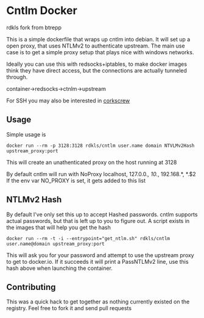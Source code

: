 # Cntlm Docker

rdkls fork from btrepp

This is a simple dockerfile that wraps up cntlm into debian. It will set up a open proxy, that uses NTLMv2 to
authenticate upstream. The main use case is to get a simple proxy setup that plays nice with windows networks.

Ideally you can use this with redsocks+iptables, to make docker images think they have direct access, but the connections are
actually tunneled through.

container->redsocks->ctnlm->upstream

For SSH you may also be interested in [corkscrew](https://github.com/bryanpkc/corkscrew)

## Usage

Simple usage is 

`docker run --rm -p 3128:3128 rdkls/cntlm user.name domain NTVLMv2Hash upstream_proxy:port`

This will create an unathenticated proxy on the host running at 3128

By default cntlm will run with NoProxy localhost, 127.0.0.*, 10.*, 192.168.*, *.$2
If the env var NO_PROXY is set, it gets added to this list

## NTLMv2 Hash

By default I've only set this up to accept Hashed passwords. cntlm supports actual passwords, but 
that is left up to you to figure out. A script exists in the images that will help you get the hash

`docker run --rm -t -i --entrypoint="get_ntlm.sh" rdkls/cntlm user.name@domain upstream_proxy:port`

This will ask you for your password and attempt to use the upstream proxy to get to docker.io. If it
succeeds it will print a PassNTLMv2 line, use this hash above when launching the container.


## Contributing

This was a quick hack to get together as nothing currently existed on the registry. Feel free to fork it and send pull requests
